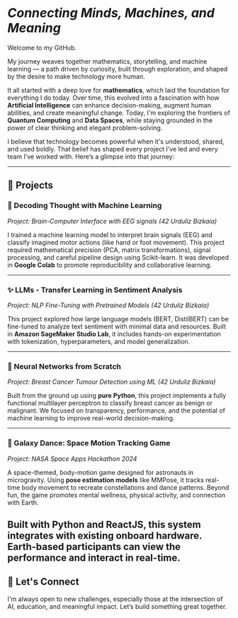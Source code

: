 # *Connecting Minds, Machines, and Meaning*

Welcome to my GitHub.

My journey weaves together mathematics, storytelling, and machine learning — a path driven by curiosity, built through exploration, and shaped by the desire to make technology more human.

It all started with a deep love for **mathematics**, which laid the foundation for everything I do today. Over time, this evolved into a fascination with how **Artificial Intelligence** can enhance decision-making, augment human abilities, and create meaningful change. Today, I'm exploring the frontiers of **Quantum Computing** and **Data Spaces**, while staying grounded in the power of clear thinking and elegant problem-solving.

I believe that technology becomes powerful when it's understood, shared, and used boldly. That belief has shaped every project I’ve led and every team I’ve worked with. Here’s a glimpse into that journey:

---

## 🚀 Projects

### 🧠 Decoding Thought with Machine Learning
*Project: Brain-Computer Interface with EEG signals (42 Urduliz Bizkaia)*

I trained a machine learning model to interpret brain signals (EEG) and classify imagined motor actions (like hand or foot movement). This project required mathematical precision (PCA, matrix transformations), signal processing, and careful pipeline design using Scikit-learn. It was developed in **Google Colab** to promote reproducibility and collaborative learning.

---

### ✨ LLMs - Transfer Learning in Sentiment Analysis
*Project: NLP Fine-Tuning with Pretrained Models (42 Urduliz Bizkaia)*

This project explored how large language models (BERT, DistilBERT) can be fine-tuned to analyze text sentiment with minimal data and resources. Built in **Amazon SageMaker Studio Lab**, it includes hands-on experimentation with tokenization, hyperparameters, and model generalization.

---

### 🧬 Neural Networks from Scratch
*Project: Breast Cancer Tumour Detection using ML (42 Urduliz Bizkaia)*

Built from the ground up using **pure Python**, this project implements a fully functional multilayer perceptron to classify breast cancer as benign or malignant. We focused on transparency, performance, and the potential of machine learning to improve real-world decision-making.


---

### 🌌 Galaxy Dance: Space Motion Tracking Game
*Project: NASA Space Apps Hackathon 2024*

A space-themed, body-motion game designed for astronauts in microgravity. Using **pose estimation models** like MMPose, it tracks real-time body movement to recreate constellations and dance patterns. Beyond fun, the game promotes mental wellness, physical activity, and connection with Earth.

Built with Python and ReactJS, this system integrates with existing onboard hardware. Earth-based participants can view the performance and interact in real-time.
---

## 🤝 Let's Connect
I'm always open to new challenges, especially those at the intersection of AI, education, and meaningful impact. Let’s build something great together.
